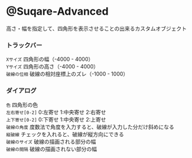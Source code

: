 # @Suqare-Advanced
高さ・幅を指定して、四角形を表示させることの出来るカスタムオブジェクト

### トラックバー
`Xサイズ` 四角形の幅（-4000 - 4000）  
`Yサイズ` 四角形の高さ（-4000 - 4000）  
`破線の位相` 破線の相対座標上のズレ（-1000 - 1000）  
  
### ダイアログ
`色` 四角形の色  
`左右寄せ[0-2]` 0:左寄せ 1:中央寄せ 2:右寄せ  
`上下寄せ[0-2]` 0:下寄せ 1:中央寄せ 2:上寄せ  
`破線の角度` 度数法で角度を入力すると、破線が入力した分だけ斜めになる  
`縦破線` チェックを入れると、破線が縦方向にできる  
`破線のサイズ` 破線の描画される部分の幅  
`破線の間隔` 破線の描画されない部分の幅  
